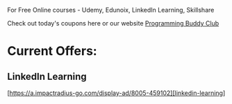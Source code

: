 For Free Online courses - Udemy, Edunoix, LinkedIn Learning, Skillshare

Check out today's coupons here or our website [Programming Buddy Club]()

# Current Offers:

## LinkedIn Learning

[https://a.impactradius-go.com/display-ad/8005-459102][linkedin-learning]

[linkedin-learning]: https://bit.ly/FreeLinkedInLearning "LinkedIn Learning Offers"
